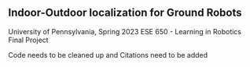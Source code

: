 
## Indoor-Outdoor localization for Ground Robots

University of Pennsylvania, Spring 2023 ESE 650 - Learning in Robotics Final Project

Code needs to be cleaned up and Citations need to be added

